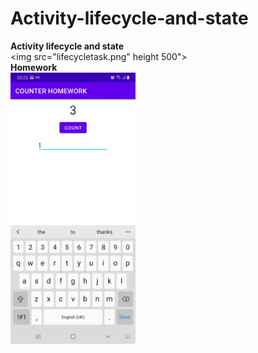 # Activity-lifecycle-and-state

<b> Activity lifecycle and state</b>
<br/>
<img src="lifecycletask.png"  height 500">
</br>
<b>Homework</b>
<br/>
<img src="activities and lifecycle homework.jpg" width="200">
</br>
